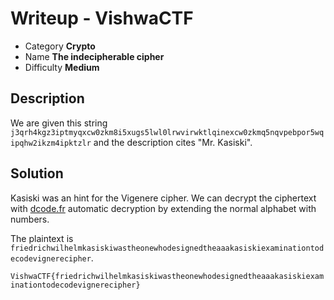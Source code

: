 # **Writeup - VishwaCTF**

* Category **Crypto**
* Name **The indecipherable cipher**
* Difficulty **Medium**

## Description
We are given this string `j3qrh4kgz3iptmyqxcw0zkm8i5xugs5lwl0lrwvirwktlqinexcw0zkmq5nqvpebpor5wqipqhw2ikzm4ipktzlr` and the description cites "Mr. Kasiski".

## Solution
Kasiski was an hint for the Vigenere cipher. We can decrypt the ciphertext with [dcode.fr](https://www.dcode.fr/vigenere-cipher) automatic decryption by extending the normal alphabet with numbers.

The plaintext is `friedrichwilhelmkasiskiwastheonewhodesignedtheaaakasiskiexaminationtodecodevignerecipher`.

`VishwaCTF{friedrichwilhelmkasiskiwastheonewhodesignedtheaaakasiskiexaminationtodecodevignerecipher}`
